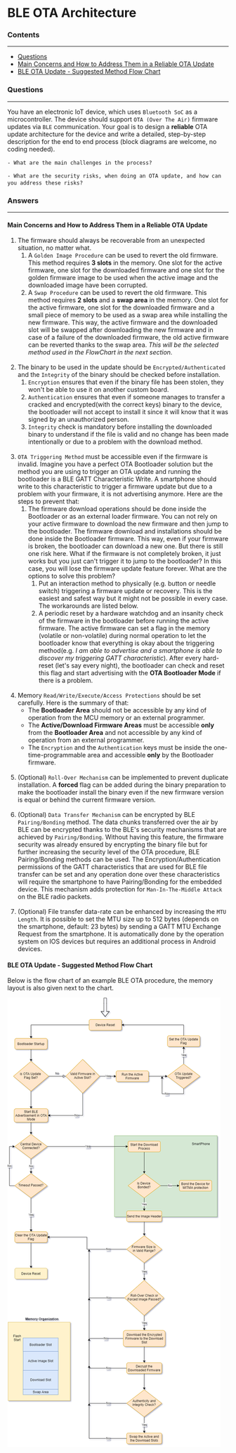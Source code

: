 # BLE OTA Architecture

### Contents
---

- [Questions](#questions)
- [Main Concerns and How to Address Them in a Reliable OTA Update](#main-concerns-and-how-to-address-them-in-a-reliable-OTA-update)
- [BLE OTA Update - Suggested Method Flow Chart](#ble-OTA-update---suggested-method-flow-chart)

### Questions
---

You have an electronic IoT device, which uses `Bluetooth SoC` as a microcontroller. The device should support `OTA (Over The Air)` firmware updates via `BLE` communication. Your goal is to design a **reliable** OTA update architecture for the device and write a detailed, step-by-step description for the end to end process (block diagrams are welcome, no coding needed). 

```
- What are the main challenges in the process? 
```
```
- What are the security risks, when doing an OTA update, and how can you address these risks?
```

### Answers
---

#### Main Concerns and How to Address Them in a Reliable OTA Update

1. The firmware should always be recoverable from an unexpected situation, no matter what.
    1. A `Golden Image Procedure` can be used to revert the old firmware. This method requires **3 slots** in the memory. One slot for the active firmware, one slot for the downloaded firmware and one slot for the golden firmware image to be used when the active image and the downloaded image have been corrupted.
	2. A `Swap Procedure` can be used to revert the old firmware. This method requires **2 slots** and a **swap area** in the memory. One slot for the active firmware, one slot for the downloaded firmware and a small piece of memory to be used as a swap area while installing the new firmware. This way, the active firmware and the downloaded slot will be swapped after downloading the new firmware and in case of a failure of the downloaded firmware, the old active firmware can be reverted thanks to the swap area. *This will be the selected method used in the FlowChart in the next section.*
\
&nbsp;
2. The binary to be used in the update should be `Encrypted/Authenticated` and the `Integrity` of the binary should be checked before installation.
    1. `Encryption` ensures that even if the binary file has been stolen, they won't be able to use it on another custom board.
    2. `Authentication` ensures that even if someone manages to transfer a cracked and encrypted(with the correct keys) binary to the device, the bootloader will not accept to install it since it will know that it was signed by an unauthorized person.
	3. `Integrity` check is mandatory before installing the downloaded binary to understand if the file is valid and no change has been made intentionally or due to a problem with the download method.
\
&nbsp;
3. `OTA Triggering Method` must be accessible even if the firmware is invalid. Imagine you have a perfect OTA Bootloader solution but the method you are using to trigger an OTA update and running the bootloader is a BLE GATT Characteristic Write. A smartphone should write to this characteristic to trigger a firmware update but due to a problem with your firmware, it is not advertising anymore. Here are the steps to prevent that:
    1. The firmware download operations should be done inside the Bootloader or as an external loader firmware. You can not rely on your active firmware to download the new firmware and then jump to the bootloader. The firmware download and installations should be done inside the Bootloader firmware. This way, even if your firmware is broken, the bootloader can download a new one. But there is still one risk here. What if the firmware is not completely broken, it just works but you just can't trigger it to jump to the bootloader? In this case, you will lose the firmware update feature forever. What are the options to solve this problem?
		1. Put an interaction method to physically (e.g. button or needle switch) triggering a firmware update or recovery. This is the easiest and safest way but it might not be possible in every case. The workarounds are listed below.
	    2. A periodic reset by a hardware watchdog and an insanity check of the firmware in the bootloader before running the active firmware. The active firmware can set a flag in the memory (volatile or non-volatile) during normal operation to let the bootloader know that everything is okay about the triggering method(e.g. *I am able to advertise and a smartphone is able to discover my triggering GATT characteristic*). After every hard-reset (let's say every night), the bootloader can check and reset this flag and start advertising with the **OTA Bootloader Mode** if there is a problem. 
\
&nbsp;
4. Memory `Read/Write/Execute/Access Protections` should be set carefully. Here is the summary of that:
    - The **Bootloader Area** should not be accessible by any kind of operation from the MCU memory or an external programmer.
    - The **Active/Download Firmware Areas** must be accessible **only** from the **Bootloader Area** and not accessible by any kind of operation from an external programmer.
    - The `Encryption` and the `Authentication` keys must be inside the one-time-programmable area and accessible **only** by the Bootloader firmware.
\
&nbsp;
5. (Optional) `Roll-Over Mechanism` can be implemented to prevent duplicate installation. A **forced** flag can be added during the binary preparation to make the bootloader install the binary even if the new firmware version is equal or behind the current firmware version.
\
&nbsp;
6. (Optional) `Data Transfer Mechanism` can be encrypted by BLE `Pairing/Bonding` method. The data chunks transferred over the air by BLE can be encrypted thanks to the BLE's security mechanisms that are achieved by `Pairing/Bonding`. Without having this feature, the firmware security was already ensured by encrypting the binary file but for further increasing the security level of the OTA procedure, BLE Pairing/Bonding methods can be used. The Encryption/Authentication permissions of the GATT characteristics that are used for BLE file transfer can be set and any operation done over these characteristics will require the smartphone to have Pairing/Bonding for the embedded device. This mechanism adds protection for `Man-In-The-Middle Attack` on the BLE radio packets.
\
&nbsp;
7. (Optional) File transfer data-rate can be enhanced by increasing the `MTU Length`. It is possible to set the MTU size up to 512 bytes (depends on the smartphone, default: 23 bytes) by sending a GATT MTU Exchange Request from the smartphone. It is automatically done by the operation system on IOS devices but requires an additional process in Android devices.

#### BLE OTA Update - Suggested Method Flow Chart

Below is the flow chart of an example BLE OTA procedure, the memory layout is also given next to the chart.

![image info](.metadata/BLE-OTA-FlowChart.png)




	
	
	
	
	
	
	
	
	
	
	
	
	
	
	
	
	
	
	